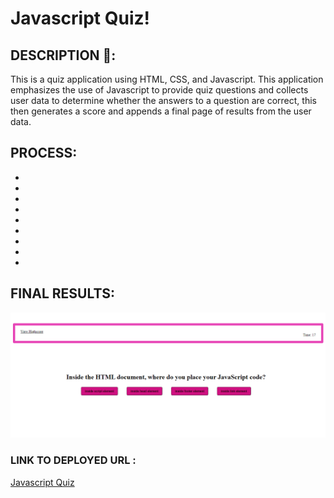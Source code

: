 # Javascript Quiz!

## DESCRIPTION 📖:
This is a quiz application using HTML, CSS, and Javascript. This application emphasizes the use of Javascript to provide quiz questions and collects user data to determine whether the answers to a question are correct, this then generates a score and appends a final page of results from the user data.

## PROCESS:
* 
* 
* 
* 
* 
* 
* 
* 
* 

## FINAL RESULTS:
![Javascript Quiz Screenshot](./assets/images/javascriptQuiz.PNG)


### LINK TO DEPLOYED URL :
[Javascript Quiz](https://abanae.github.io/Javascript-Quiz/index.html)
